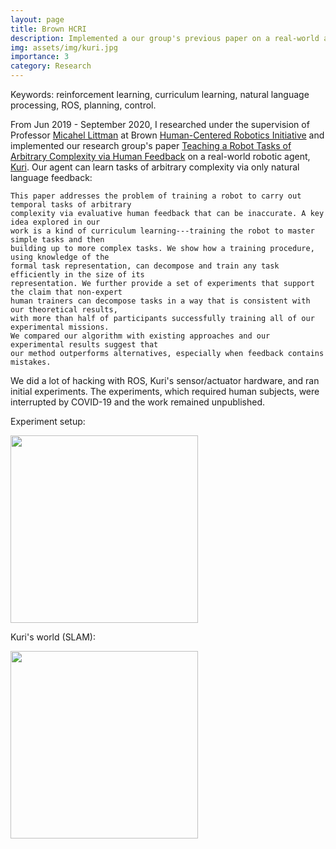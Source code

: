 ```yaml
---
layout: page
title: Brown HCRI
description: Implemented a our group's previous paper on a real-world agent (Kuri).
img: assets/img/kuri.jpg
importance: 3
category: Research
---
```

Keywords: reinforcement learning, curriculum learning, natural language processing, ROS, planning, control.

From Jun 2019 - September 2020, I researched under the supervision 
of Professor [Micahel Littman](https://www.littmania.com/) at Brown 
[Human-Centered Robotics Initiative](https://hcri.brown.edu/) and implemented our research group's paper 
[Teaching a Robot Tasks of Arbitrary Complexity via Human Feedback](https://dl.acm.org/doi/abs/10.1145/3319502.3374824)
on a real-world robotic agent, [Kuri](https://www.heykuri.com/explore-kuri/). 
Our agent can learn tasks of arbitrary complexity via only natural language feedback:
```
This paper addresses the problem of training a robot to carry out temporal tasks of arbitrary 
complexity via evaluative human feedback that can be inaccurate. A key idea explored in our 
work is a kind of curriculum learning---training the robot to master simple tasks and then 
building up to more complex tasks. We show how a training procedure, using knowledge of the 
formal task representation, can decompose and train any task efficiently in the size of its 
representation. We further provide a set of experiments that support the claim that non-expert 
human trainers can decompose tasks in a way that is consistent with our theoretical results, 
with more than half of participants successfully training all of our experimental missions. 
We compared our algorithm with existing approaches and our experimental results suggest that 
our method outperforms alternatives, especially when feedback contains mistakes.
```
We did a lot of hacking with ROS, Kuri's sensor/actuator hardware, and ran initial experiments. 
The experiments, which required human subjects, were interrupted by COVID-19 and 
the work remained unpublished.

Experiment setup:  

<img src="https://yxie20.github.io/assets/img/kuri_lab.png" width="300">

Kuri's world (SLAM):

<img src="https://yxie20.github.io/assets/img/kuri_map.jpg" width="300">
